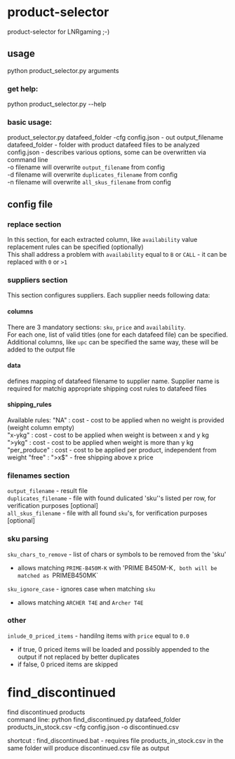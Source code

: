 # product-selector
product-selector for LNRgaming ;-)

## usage
python product_selector.py arguments  

### get help:  
python product_selector.py --help  

### basic usage:  
product_selector.py datafeed_folder -cfg config.json - out output_filename  
datafeed_folder - folder with product datafeed files to be analyzed  
config.json - describes various options, some can be overwritten via command line  
  -o filename will overwrite `output_filename` from config  
  -d filename will overwrite `duplicates_filename` from config  
  -n filename will overwrite `all_skus_filename` from config  
  
## config file

### replace section
In this section, for each extracted column, like `availability` value replacement rules can be specified (optionally)  
This shall address a problem with `availability` equal to `B` or `CALL` - it can be replaced with `0` or `>1`  

### suppliers section
This section configures suppliers. Each supplier needs following data:
#### columns 
There are 3 mandatory sections: `sku`, `price` and `availability`.  
For each one, list of valid titles (one for each datafeed file) can be specified.  
Additional columns, like `upc` can be specified the same way, these will be added to the output file
#### data
defines mapping of datafeed filename to supplier name. Supplier name is required for matchig appropriate shipping cost rules
to datafeed files
#### shipping_rules
   Available rules:
      "NA" : cost    - cost to be applied when no weight is provided (weight column empty)  
      "x-ykg" : cost - cost to be applied when weight is between x and y kg  
      ">ykg"  : cost - cost to be applied when weight is more than y kg  
      "per_produce" : cost - cost to be applied per product, independent from weight
      "free" : ">x$" - free shipping above x price 

### filenames section
`output_filename` - result file  
`duplicates_filename` - file with found dulicated 'sku''s listed per row, for verification purposes [optional]  
`all_skus_filename` - file with all found `sku`'s, for verification purposes [optional]  

### sku parsing
`sku_chars_to_remove` - list of chars or symbols to be removed from the 'sku'  
   * allows matching `PRIME-B450M-K` with 'PRIME B450M-K`, both will be matched as `PRIMEB450MK`  

`sku_ignore_case` - ignores case when matching `sku`
   * allows matching `ARCHER T4E` and `Archer T4E`
  
### other
`inlude_0_priced_items` - handilng items with `price` equal to `0.0` 
  * if true, 0 priced items will be loaded and possibly appended to the output if not replaced by better duplicates
  * if false, 0 priced items are skipped
  
# find_discontinued
find discontinued products  
command line: python find_discontinued.py datafeed_folder products_in_stock.csv -cfg config.json -o discontinued.csv

shortcut : find_discontinued.bat - requires file products_in_stock.csv in the same folder
will produce discontinued.csv file as output

